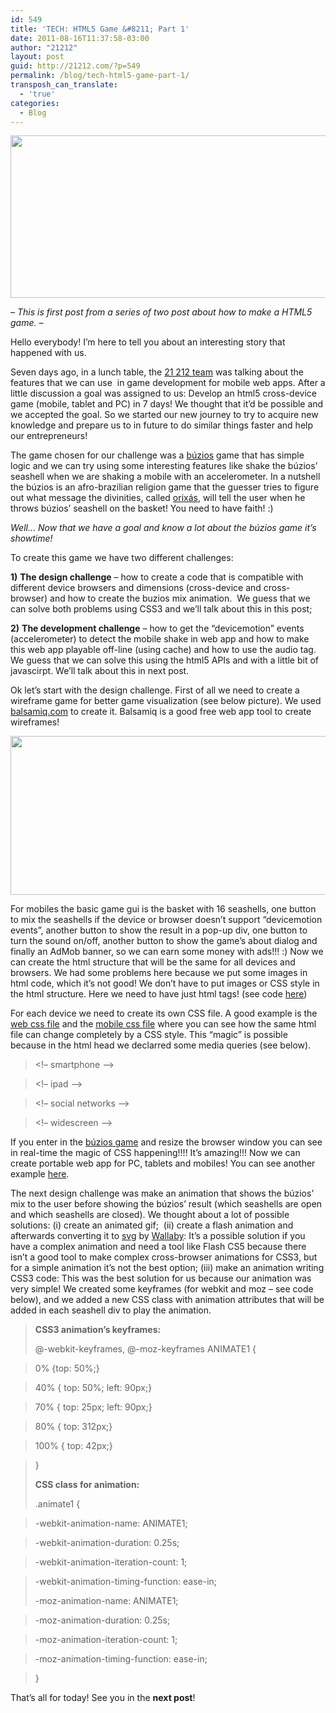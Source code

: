 ```yaml
---
id: 549
title: 'TECH: HTML5 Game &#8211; Part 1'
date: 2011-08-16T11:37:58-03:00
author: "21212"
layout: post
guid: http://21212.com/?p=549
permalink: /blog/tech-html5-game-part-1/
transposh_can_translate:
  - 'true'
categories:
  - Blog
---
```

<p style="text-align: center">
  <img class="aligncenter size-full wp-image-569" src="{{ site.url }}/assets/wp-content/uploads/2011/08/buzios.jpg" alt="" width="540" height="260" srcset="{{ site.url }}/assets/wp-content/uploads/2011/08/buzios.jpg 540w, {{ site.url }}/assets/wp-content/uploads/2011/08/buzios-300x144.jpg 300w" sizes="(max-width: 540px) 100vw, 540px" />
</p>

_&#8211; This is first post from a series of two post about how to make a HTML5 game. &#8211;_

Hello everybody! I’m here to tell you about an interesting story that happened with us.

Seven days ago, in a lunch table, the <a href="http://21212.com/team/" target="_blank">21 212 team</a> was talking about the features that we can use  in game development for mobile web apps. After a little discussion a goal was assigned to us: Develop an html5 cross-device game (mobile, tablet and PC) in 7 days! We thought that it’d be possible and we accepted the goal. So we started our new journey to try to acquire new knowledge and prepare us to in future to do similar things faster and help our entrepreneurs!

The game chosen for our challenge was a <a href="http://pt.wikipedia.org/wiki/Jogo_de_b%C3%BAzios" target="_blank">búzios</a> game that has simple logic and we can try using some interesting features like shake the búzios’ seashell when we are shaking a mobile with an accelerometer. In a nutshell the búzios is an afro-brazilian religion game that the guesser tries to figure out what message the divinities, called <a href="http://pt.wikipedia.org/wiki/Orix%C3%A1" target="_blank">orixás</a>, will tell the user when he throws búzios’ seashell on the basket! You need to have faith! :)

_Well&#8230; Now that we have a goal and know a lot about the búzios game it’s showtime!_

<!--more ..wanna know more about it? Go ahead!-->

To create this game we have two different challenges:

**1)** **The design challenge** &#8211; how to create a code that is compatible with different device browsers and dimensions (cross-device and cross-browser) and how to create the buzios mix animation.  We guess that we can solve both problems using CSS3 and we&#8217;ll talk about this in this post;

**2)** **The development challenge** &#8211; how to get the “devicemotion” events (accelerometer) to detect the mobile shake in web app and how to make this web app playable off-line (using cache) and how to use the audio tag. We guess that we can solve this using the html5 APIs and with a little bit of javascirpt. We&#8217;ll talk about this in next post.

Ok let’s start with the design challenge. First of all we need to create a wireframe game for better game visualization (see below picture). We used <a href="http://balsamiq.com/" target="_blank">balsamiq.com</a> to create it. Balsamiq is a good free web app tool to create wireframes!

<img class="aligncenter size-full wp-image-572" src="{{ site.url }}/assets/wp-content/uploads/2011/08/wireframe.jpg" alt="" width="540" height="254" srcset="{{ site.url }}/assets/wp-content/uploads/2011/08/wireframe.jpg 540w, {{ site.url }}/assets/wp-content/uploads/2011/08/wireframe-300x141.jpg 300w" sizes="(max-width: 540px) 100vw, 540px" />

For mobiles the basic game gui is the basket with 16 seashells, one button to mix the seashells if the device or browser doesn’t support “devicemotion events”, another button to show the result in a pop-up div, one button to turn the sound on/off, another button to show the game’s about dialog and finally an AdMob banner, so we can earn some money with ads!!! :) Now we can create the html structure that will be the same for all devices and browsers. We had some problems here because we put some images in html code, which it’s not good! We don’t have to put images or CSS style in the html structure. Here we need to have just html tags! (see code <a href="http://www.guruweb.com.br/dev/lab/buzios/html.txt" target="_blank">here</a>)

For each device we need to create its own CSS file. A good example is the <a href="http://www.guruweb.com.br/games/buzios/css/buzios-iframe.css" target="_blank">web css file</a> and the <a href="http://www.guruweb.com.br/games/buzios/css/buzios-phone.css" target="_blank">mobile css file</a> where you can see how the same html file can change completely by a CSS style. This “magic” is possible because in the html head we declarred some media queries (see below).

> <!&#8211; smartphone &#8211;>

> <link rel=&#8221;stylesheet&#8221; href=&#8221;css/buzios-phone.css&#8221; media=&#8221;only screen and (max-device-width : 480px)&#8221;>
>
> <!&#8211; ipad &#8211;>

> <link rel=&#8221;stylesheet&#8221; href=&#8221;css/buzios-ipad.css&#8221; media=&#8221;only screen and (min-width : 768px)&#8221;>
>
> <!&#8211; social networks &#8211;>

> <link rel=&#8221;stylesheet&#8221; href=&#8221;css/buzios-social-networks.css&#8221; media=&#8221;only screen and (min-width : 740px) and (max-width : 765px)&#8221;>
>
> <!&#8211; widescreen &#8211;>

> <link rel=&#8221;stylesheet&#8221; href=&#8221;css/buzios-iframe.css&#8221; media=&#8221;only screen and (min-width : 941px)&#8221;>

If you enter in the <a href="http://www.guruweb.com.br/games/buzios/" target="_blank">búzios game</a> and resize the browser window you can see in real-time the magic of CSS happening!!!! It’s amazing!!! Now we can create portable web app for PC, tablets and mobiles! You can see another example <a href="http://mediaqueri.es/popular/" target="_blank">here</a>.

The next design challenge was make an animation that shows the búzios’ mix to the user before showing the búzios’ result (which seashells are open and which seashells are closed). We thought about a lot of possible solutions: (i) create an animated gif;  (ii) create a flash animation and afterwards converting it to <a href="http://en.wikipedia.org/wiki/Scalable_Vector_Graphics" target="_blank">svg</a> by <a href="http://labs.adobe.com/technologies/wallaby/" target="_blank">Wallaby</a>: It’s a possible solution if you have a complex animation and need a tool like Flash CS5 because there isn’t a good tool to make complex cross-browser animations for CSS3, but for a simple animation it’s not the best option; (iii) make an animation writing CSS3 code: This was the best solution for us because our animation was very simple! We created some keyframes (for webkit and moz &#8211; see code below), and we added a new CSS class with animation attributes that will be added in each seashell div to play the animation.

> **CSS3 animation’s keyframes:**
>
> @-webkit-keyframes, @-moz-keyframes ANIMATE1 {

> 0% {top: 50%;}

> 40% { top: 50%; left: 90px;}

> 70% { top: 25px; left: 90px;}

> 80% { top: 312px;}

> 100% { top: 42px;}

> }
>
> **CSS class for animation:**
>
> .animate1 {

> -webkit-animation-name: ANIMATE1;

> -webkit-animation-duration: 0.25s;

> -webkit-animation-iteration-count: 1;

> -webkit-animation-timing-function: ease-in;
>
> -moz-animation-name: ANIMATE1;

> -moz-animation-duration: 0.25s;

> -moz-animation-iteration-count: 1;

> -moz-animation-timing-function: ease-in;

> }

That&#8217;s all for today! See you in the **next post**!